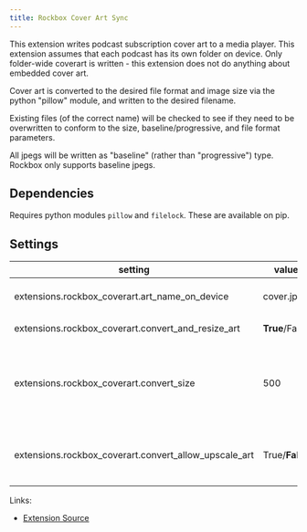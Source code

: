 ```yaml
---
title: Rockbox Cover Art Sync
---
```


This extension writes podcast subscription cover art to a media player.
This extension assumes that each podcast has its own folder on device.
Only folder-wide coverart is written - this extension does not do anything about
embedded cover art.

Cover art is converted to the desired file format and image size
via the python "pillow" module, and written to the desired filename.

Existing files (of the correct name) will be checked to see if they
need to be overwritten to conform to the size, baseline/progressive,
and file format parameters.

All jpegs will be written as "baseline" (rather than "progressive") type. Rockbox
only supports baseline jpegs.

## Dependencies

Requires python modules `pillow` and `filelock`. These are available on pip.

## Settings

| setting | value | description |
|---------|-------|-------------|
| extensions.rockbox_coverart.art_name_on_device  | cover.jpg | Desired filename on device. Only jpg, jpeg, and png filetypes allowed. |
| extensions.rockbox_coverart.convert_and_resize_art | **True**/False | Enable conversion and resize operations |
| extensions.rockbox_coverart.convert_size | 500 | Cover art will be resized so that the larger of (height, width) is equal to this size. If convert_allow_upscale_art=False, art smaller than this size will retain its size. Only used if convert_and_resize_art=True. |
| extensions.rockbox_coverart.convert_allow_upscale_art | True/**False** | Allow upscaling of art. If set to true, will allow images smaller than convert_size to be upscaled to convert_size. Only used if convert_and_resize_art=True. |

Links:

- [Extension Source](https://github.com/gpodder/gpodder/blob/master/share/gpodder/extensions/rockbox_coverart.py)
